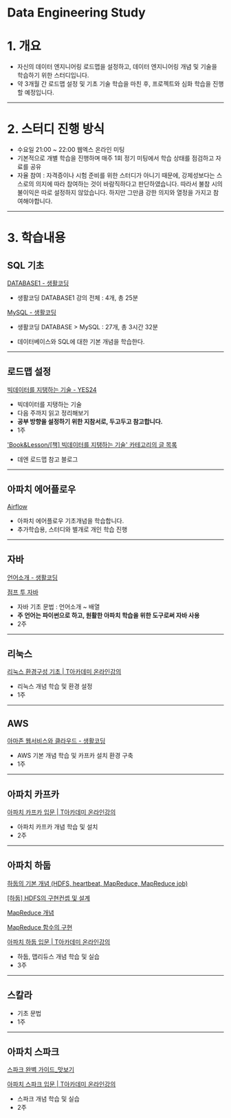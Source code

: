 # Data Engineering Study

# 1. 개요

- 자신의 데이터 엔지니어링 로드맵을 설정하고, 데이터 엔지니어링 개념 및 기술을 학습하기 위한 스터디입니다.
- 약 3개월 간 로드맵 설정 및 기초 기술 학습을 마친 후, 프로젝트와 심화 학습을 진행할 예정입니다.
---
# 2. 스터디 진행 방식

- 수요일 21:00 ~ 22:00 웹엑스 온라인 미팅
- 기본적으로 개별 학습을 진행하며 매주 1회 정기 미팅에서 학습 상태를 점검하고 자료를 공유
- 자율 참여 : 자격증이나 시험 준비를 위한 스터디가 아니기 때문에, 강제성보다는 스스로의 의지에 따라 참여하는 것이 바람직하다고 판단하였습니다. 따라서 불참 시의 불이익은 따로 설정하지 않았습니다. 하지만 그만큼 강한 의지와 열정을 가지고 참여해야합니다.
---
# 3. 학습내용
## SQL 기초

[DATABASE1 - 생활코딩](https://opentutorials.org/course/3162)
- 생활코딩 DATABASE1 강의 전체 : 4개, 총 25분
  
[MySQL - 생활코딩](https://opentutorials.org/course/3161)
- 생활코딩 DATABASE > MySQL : 27개, 총 3시간 32분
 
- 데이터베이스와 SQL에 대한 기본 개념을 학습한다.
---

## 로드맵 설정

[빅데이터를 지탱하는 기술 - YES24](http://www.yes24.com/Product/Goods/66277191)

- 빅데이터를 지탱하는 기술
- 다음 주까지 읽고 정리해보기
- **공부 방향을 설정하기 위한 지참서로, 두고두고 참고합니다.**
- 1주

['Book&amp;Lesson/[책] 빅데이터를 지탱하는 기술' 카테고리의 글 목록](https://pearlluck.tistory.com/category/Book%26Lesson/%5B%EC%B1%85%5D%20%EB%B9%85%EB%8D%B0%EC%9D%B4%ED%84%B0%EB%A5%BC%20%EC%A7%80%ED%83%B1%ED%95%98%EB%8A%94%20%EA%B8%B0%EC%88%A0)

- 데엔 로드맵 참고 블로그

---

## 아파치 에어플로우

[Airflow](https://dschloe.github.io/categories/airflow/)
- 아파치 에어플로우 기초개념을 학습합니다.
- 추가학습용, 스터디와 별개로 개인 학습 진행
---

## 자바

[언어소개 - 생활코딩](https://opentutorials.org/course/1223/4551)


[점프 투 자바](https://wikidocs.net/book/31)
- 자바 기초 문법 : 언어소개 ~ 배열
- **주 언어는 파이썬으로 하고, 원활한 아파치 학습을 위한 도구로써 자바 사용**
- 2주

---

## 리눅스

[리눅스 환경구성 기초 | T아카데미 온라인강의](https://tacademy.skplanet.com/live/player/onlineLectureDetail.action?seq=185)

- 리눅스 개념 학습 및 환경 설정
- 1주

---

## AWS

[아마존 웹서비스와 클라우드 - 생활코딩](https://opentutorials.org/course/2717/11268)

- AWS 기본 개념 학습 및 카프카 설치 환경 구축
- 1주

---

## 아파치 카프카

[아파치 카프카 입문 | T아카데미 온라인강의](https://tacademy.skplanet.com/live/player/onlineLectureDetail.action?seq=183)

- 아파치 카프카 개념 학습 및 설치
- 2주

---

## 아파치 하둡

[하둡의 기본 개념 (HDFS, heartbeat, MapReduce, MapReduce job)](https://sjh836.tistory.com/43)

[[하둡] HDFS의 구현컨셉 및 설계](https://12bme.tistory.com/153)

[MapReduce 개념](https://excelsior-cjh.tistory.com/6)

[MapReduce 함수의 구현](https://m.blog.naver.com/PostView.nhn?blogId=snscho66&logNo=100169518142&proxyReferer=https:%2F%2Fwww.google.com%2F)

[아파치 하둡 입문 | T아카데미 온라인강의](https://tacademy.skplanet.com/live/player/onlineLectureDetail.action?seq=188)

- 하둡, 맵리듀스 개념 학습 및 실습
- 3주

---

## 스칼라

- 기초 문법
- 1주

---

## 아파치 스파크

[스파크 완벽 가이드_맛보기](https://issuu.com/hanbit.co.kr/docs/____________________)

[아파치 스파크 입문 | T아카데미 온라인강의](https://tacademy.skplanet.com/live/player/onlineLectureDetail.action?seq=193)

- 스파크 개념 학습 및 실습
- 2주
